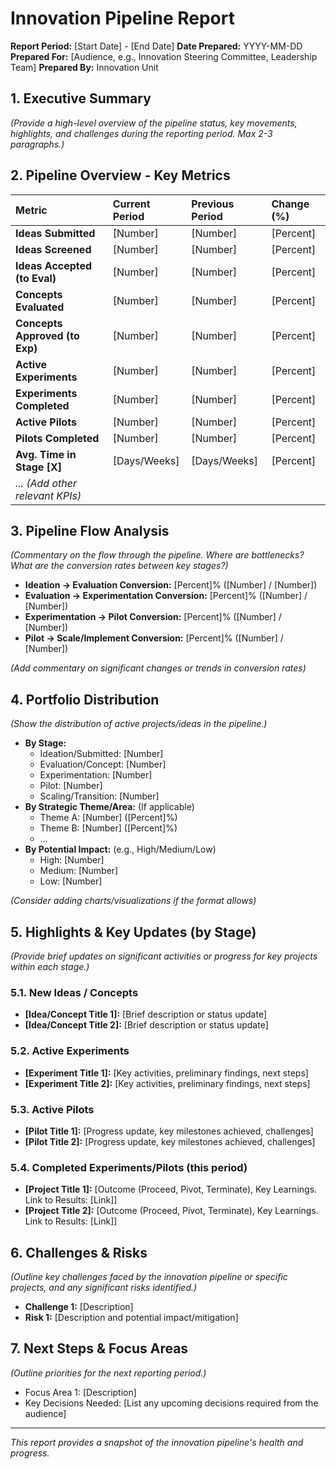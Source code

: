 # Innovation Pipeline Report

**Report Period:** [Start Date] - [End Date]
**Date Prepared:** YYYY-MM-DD
**Prepared For:** [Audience, e.g., Innovation Steering Committee, Leadership Team]
**Prepared By:** Innovation Unit

## 1. Executive Summary

*(Provide a high-level overview of the pipeline status, key movements, highlights, and challenges during the reporting period. Max 2-3 paragraphs.)*

## 2. Pipeline Overview - Key Metrics

| Metric                        | Current Period | Previous Period | Change (%) |
| :---------------------------- | :------------- | :-------------- | :--------- |
| **Ideas Submitted**           | [Number]       | [Number]        | [Percent]  |
| **Ideas Screened**            | [Number]       | [Number]        | [Percent]  |
| **Ideas Accepted (to Eval)**  | [Number]       | [Number]        | [Percent]  |
| **Concepts Evaluated**        | [Number]       | [Number]        | [Percent]  |
| **Concepts Approved (to Exp)**| [Number]       | [Number]        | [Percent]  |
| **Active Experiments**        | [Number]       | [Number]        | [Percent]  |
| **Experiments Completed**     | [Number]       | [Number]        | [Percent]  |
| **Active Pilots**             | [Number]       | [Number]        | [Percent]  |
| **Pilots Completed**          | [Number]       | [Number]        | [Percent]  |
| **Avg. Time in Stage [X]**    | [Days/Weeks]   | [Days/Weeks]    | [Percent]  |
| *... (Add other relevant KPIs)*|

## 3. Pipeline Flow Analysis

*(Commentary on the flow through the pipeline. Where are bottlenecks? What are the conversion rates between key stages?)*

- **Ideation -> Evaluation Conversion:** [Percent]% ([Number] / [Number])
- **Evaluation -> Experimentation Conversion:** [Percent]% ([Number] / [Number])
- **Experimentation -> Pilot Conversion:** [Percent]% ([Number] / [Number])
- **Pilot -> Scale/Implement Conversion:** [Percent]% ([Number] / [Number])

*(Add commentary on significant changes or trends in conversion rates)*

## 4. Portfolio Distribution

*(Show the distribution of active projects/ideas in the pipeline.)*

- **By Stage:**
    - Ideation/Submitted: [Number]
    - Evaluation/Concept: [Number]
    - Experimentation: [Number]
    - Pilot: [Number]
    - Scaling/Transition: [Number]
- **By Strategic Theme/Area:** (If applicable)
    - Theme A: [Number] ([Percent]%)
    - Theme B: [Number] ([Percent]%)
    - ...
- **By Potential Impact:** (e.g., High/Medium/Low)
    - High: [Number]
    - Medium: [Number]
    - Low: [Number]

*(Consider adding charts/visualizations if the format allows)*

## 5. Highlights & Key Updates (by Stage)

*(Provide brief updates on significant activities or progress for key projects within each stage.)*

### 5.1. New Ideas / Concepts
- **[Idea/Concept Title 1]:** [Brief description or status update]
- **[Idea/Concept Title 2]:** [Brief description or status update]

### 5.2. Active Experiments
- **[Experiment Title 1]:** [Key activities, preliminary findings, next steps]
- **[Experiment Title 2]:** [Key activities, preliminary findings, next steps]

### 5.3. Active Pilots
- **[Pilot Title 1]:** [Progress update, key milestones achieved, challenges]
- **[Pilot Title 2]:** [Progress update, key milestones achieved, challenges]

### 5.4. Completed Experiments/Pilots (this period)
- **[Project Title 1]:** [Outcome (Proceed, Pivot, Terminate), Key Learnings. Link to Results: [Link]]
- **[Project Title 2]:** [Outcome (Proceed, Pivot, Terminate), Key Learnings. Link to Results: [Link]]

## 6. Challenges & Risks

*(Outline key challenges faced by the innovation pipeline or specific projects, and any significant risks identified.)*

- **Challenge 1:** [Description]
- **Risk 1:** [Description and potential impact/mitigation]

## 7. Next Steps & Focus Areas

*(Outline priorities for the next reporting period.)*

- Focus Area 1: [Description]
- Key Decisions Needed: [List any upcoming decisions required from the audience]

---
*This report provides a snapshot of the innovation pipeline's health and progress.* 